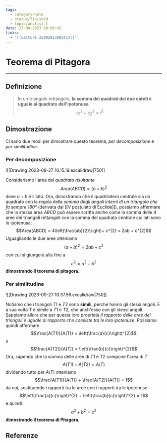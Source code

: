 ```yaml
---
tags:
  - category/note
  - status/finished
  - topic/analisi-I
date: 27-09-2023 10:00:42
links:
  - "[[Lecture 25092023093433]]"
---
```

# Teorema di Pitagora
---
## Definizione
> In un triangolo rettangolo, **la somma dei quadrati dei due cateti è uguale al quadrato dell'ipotenusa**.
> $${c_{1}}^{2} + {c_{2}}^{2} = i^{2}$$

## Dimostrazione
Ci sono due modi per dimostrare questo teorema, _per decomposizione_ e _per similitudine_.

### Per decomposizione
![[Drawing 2023-09-27 10.15.19.excalidraw|750]]

Consideriamo l'area del _quadrato risultante_
$$Area(ABCD) = (a+b)^{2}$$
dove $a+b$ è il lato.
Ora, dimostrando che il quadrilatero centrale sia un quadrato con la regola della _somma degli angoli interni di un triangolo che fa sempre 180°_ (derivata dal [[V postulato di Euclide]]), possiamo affermare che la stessa area $ABCD$ può essere scritta anche come la somma delle 4 aree dei triangoli rettangoli con la somma del quadrato centrale cui lati sono le ipotenusa:
$$Area(ABCD) = 4\left(\frac{ab}{2}\right)+ c^{2} = 2ab + c^{2}$$
Uguagliando le due aree otteniamo
$$(a+b)^{2} = 2ab + c^{2}$$
con cui si giungerà alla fine a
$$c^{2} = a^{2} + b^{2}$$
**dimostrando il teorema di pitagora**.

### Per similitudine
![[Drawing 2023-09-27 10.37.56.excalidraw|750]]

Notiamo che i triangoli $T1$ e $T2$ sono **simili**, perché hanno gli stessi angoli. E a sua volta $T$ è simile a $T1$ e $T2$, che anch'esso con gli stessi angoli. Sappiamo allora che per questa loro proprietà _il rapporto delle aree dei triangoli è uguale al rapporto che coesiste tra le loro ipotenuse_. Possiamo quindi affermare
$$\frac{A(T1)}{A(T)} = \left(\frac{a}{c}\right)^{2}$$
e
$$\frac{A(T2)}{A(T)} = \left(\frac{b}{c}\right)^{2}$$
Ora, sapendo che la somma delle aree di $T1$ e $T2$ compone l'area di $T$
$$A(T1) + A(T2) = A(T)$$
dividendo tutto per $A(T)$ otteniamo
$$\frac{A(T1)}{A(T)} + \frac{A(T2)}{A(T)} = 1$$
da cui, sostituendo i rapporti tra le aree con i rapporti tra le ipotenuse
$$\left(\frac{a}{c}\right)^{2} + \left(\frac{b}{c}\right)^{2} = 1$$
e quindi
$$a^{2} + b^{2} = c^{2}$$
**dimostrando il teorema di Pitagora**.

## Referenze